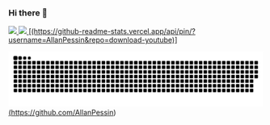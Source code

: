 ### Hi there 👋


<div>
  <a href="https://github.com/AllanPessin">
  <img  src="https://github-readme-stats.vercel.app/api?username=AllanPessin&show_icons=true&theme=dracula&include_all_commits=true&count_private=true"/>
  <img  src="https://github-readme-stats.vercel.app/api/top-langs/?username=AllanPessin&layout=compact&langs_count=10&theme=dracula"/>
    [(https://github-readme-stats.vercel.app/api/pin/?username=AllanPessin&repo=download-youtube)]
<div>

  ![Snake animation](https://github.com/AllanPessin/AllanPessin/blob/output/github-contribution-grid-snake.svg)(https://github.com/AllanPessin)
